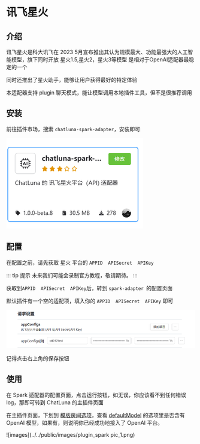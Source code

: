 # 讯飞星火

## 介绍

讯飞星火是科大讯飞在 2023 5月宣布推出其认为规模最大、功能最强大的人工智能模型，旗下同时开放 星火1.5,星火2，星火3等模型
是相对于OpenAI适配器最稳定的一个

同时还推出了星火助手，能够让用户获得最好的特定体验

本适配器支持 plugin 聊天模式，能让模型调用本地插件工具，但不是很推荐调用

## 安装
前往插件市场，搜索 `chatluna-spark-adapter`，安装即可

![images](../../public/images/plugin_market_spark.png)

## 配置
在配置之前，请先获取 星火 平台的 `APPID  APISecret  APIKey`

::: tip 提示
未来我们可能会录制官方教程，敬请期待。
:::

获取到`APPID  APISecret  APIKey`后，转到 `spark-adapter `的配置页面

默认插件有一个空的适配项，填入你的 `APPID  APISecret  APIKey` 即可

![images](../../public/images/plugin_spark_adapter_1.png)

记得点击右上角的保存按钮

## 使用

在 Spark 适配器的配置页面，点击运行按钮，如无误，你应该看不到任何错误 log，那即可转到 ChatLuna 的主插件页面

在主插件页面，下划到 [模版房间选项](../useful-configurations.md#模版房间选项)，查看 [defaultModel](../useful-configurations.md#defaultmodel) 的选项里是否含有 OpenAI 模型，如果有，则说明你已经成功地接入了 OpenAI 平台。

![images](../../public/images/plugin_spark pic_1.png)
